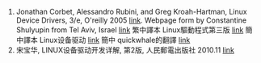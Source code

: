 1. Jonathan Corbet, Alessandro Rubini, and Greg Kroah-Hartman, Linux Device Drivers, 3/e, O'reilly 2005 [link](http://lwn.net/Kernel/LDD3/). Webpage form by Constantine Shulyupin from Tel Aviv, Israel [link](http://www.makelinux.net/ldd3/) 繁中譯本 Linux驅動程式第三版 [link](http://www.oreilly.com.tw/product_linux.php?id=a184) 簡中譯本 Linux设备驱动 [link](http://www.deansys.com/doc/ldd3/) 簡中 quickwhale的翻譯 [link](http://www.unixresources.net/linux/clf/Tworkshop/archive/00/00/61/17/611728.html)
2. 宋宝华, LINUX设备驱动开发详解, 第2版, 人民郵電出版社 2010.11 [link](http://www.ptpress.com.cn/Book.aspx?id=19647)
